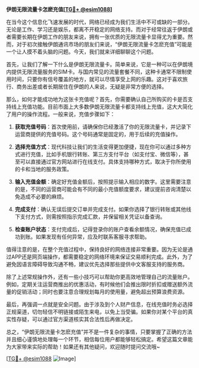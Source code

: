 **伊朗无限流量卡怎麽充值[[TG💪+ @esim1088](https://t.me/s/esim1088)]**

在当今这个信息化飞速发展的时代，网络已经成为我们生活中不可或缺的一部分。无论是工作、学习还是娱乐，都离不开稳定的网络支持。而对于经常往返于伊朗或者需要长期在伊朗工作的朋友来说，拥有一张优质的无限流量卡显得尤为重要。然而，对于初次接触伊朗通讯市场的朋友们来说，“伊朗无限流量卡怎麽充值”可能是一个让人摸不着头脑的问题。今天，我们就来详细聊聊这个问题。

首先，让我们了解一下什么是伊朗无限流量卡。简单来说，它是一种可以在伊朗境内提供无限流量服务的SIM卡。与国内常见的流量套餐不同，这种卡通常不限制使用时间，只要你有信号覆盖的地方，就可以尽情享受上网的乐趣。这对于喜欢旅行、商务出差或者长期居住在伊朗的人来说，无疑是非常方便的选择。

那么，如何才能成功地为这张卡充值呢？首先，你需要确认自己所购买的卡是否支持线上充值功能。目前市面上大多数伊朗无限流量卡都支持线上充值，这大大简化了用户的操作流程。一般来说，充值步骤如下：

1. **获取充值号码**：首次使用前，请确保你已经激活了你的无限流量卡，并记录下运营商提供的充值号码。这个号码通常是固定的，用于后续的充值操作。

2. **选择充值方式**：现代科技让我们的生活变得更加便捷，现在你可以通过多种方式进行充值，比如手机银行转账、第三方支付平台（如支付宝、微信等），甚至可以直接通过官方网站进行在线支付。具体支持哪种方式，取决于你所使用的卡和当地的服务政策。

3. **输入充值金额**：确定好充值金额后，按照提示输入相应的数字。这里需要注意的是，不同的运营商可能会有不同的最小充值额度要求，建议提前咨询清楚以免造成不必要的麻烦。

4. **完成支付**：确认无误后提交订单并完成支付。如果你选择了银行转账或其他线下支付方式，则需按照指示完成汇款，并保留相关凭证以备查询。

5. **检查账户状态**：支付完成后，记得登录你的账户查看余额情况，确保充值已成功到账。如果发现有任何异常，应及时联系客服寻求帮助。

值得注意的是，在整个充值过程中，保持良好的网络连接非常重要。因为无论是通过APP还是网页端操作，都需要稳定的网络环境来保证交易顺利完成。此外，为了避免因语言障碍导致沟通不畅，建议优先选择那些提供中文客服支持的服务商。

除了上述常规操作外，还有一些小技巧可以帮助你更高效地管理自己的流量账户。例如，定期关注运营商推出的优惠活动，有时候他们会推出限时折扣或赠送额外流量的促销活动；同时也要注意合理规划每月的使用量，避免超出预算浪费资源。

最后，再强调一点就是安全问题。由于涉及到个人财产信息，在线充值时务必选择正规渠道，切勿轻信不明链接或陌生来电，以免上当受骗。如果你对某个平台的真实性存疑，可以通过官方渠道核实其合法性后再做决定。

总之，“伊朗无限流量卡怎麽充值”并不是一件复杂的事情，只要掌握了正确的方法并且细心谨慎地处理每一个环节，相信每位用户都能够轻松搞定。希望这篇文章能为大家带来实际的帮助！如果还有其他疑问，欢迎随时提问交流哦~

[[TG💪+ @esim1088](https://t.me/s/esim1088) ![Image](https://i.postimg.cc/4NQfJmqS/Snipaste-2025-05-13-00-14-12.png)]